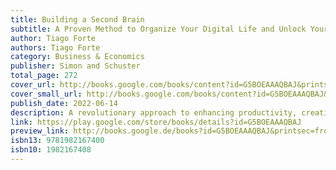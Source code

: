 ```yaml
---
title: Building a Second Brain
subtitle: A Proven Method to Organize Your Digital Life and Unlock Your Creative Potential
author: Tiago Forte
authors: Tiago Forte
category: Business & Economics
publisher: Simon and Schuster
total_page: 272
cover_url: http://books.google.com/books/content?id=G5BOEAAAQBAJ&printsec=frontcover&img=1&zoom=1&edge=curl&source=gbs_api
cover_small_url: http://books.google.com/books/content?id=G5BOEAAAQBAJ&printsec=frontcover&img=1&zoom=5&edge=curl&source=gbs_api
publish_date: 2022-06-14
description: A revolutionary approach to enhancing productivity, creating flow, and vastly increasing your ability to capture, remember, and benefit from the unprecedented amount of information all around us. For the first time in history, we have instantaneous access to the world’s knowledge. There has never been a better time to learn, to contribute, and to improve ourselves. Yet, rather than feeling empowered, we are often left feeling overwhelmed by this constant influx of information. The very knowledge that was supposed to set us free has instead led to the paralyzing stress of believing we’ll never know or remember enough. Now, this eye-opening and accessible guide shows how you can easily create your own personal system for knowledge management, otherwise known as a Second Brain. As a trusted and organized digital repository of your most valued ideas, notes, and creative work synced across all your devices and platforms, a Second Brain gives you the confidence to tackle your most important projects and ambitious goals. Discover the full potential of your ideas and translate what you know into more powerful, more meaningful improvements in your work and life by Building a Second Brain.
link: https://play.google.com/store/books/details?id=G5BOEAAAQBAJ
preview_link: http://books.google.de/books?id=G5BOEAAAQBAJ&printsec=frontcover&dq=Building+a+Second+Brain&hl=&as_pt=BOOKS&cd=1&source=gbs_api
isbn13: 9781982167400
isbn10: 1982167408
---
```

